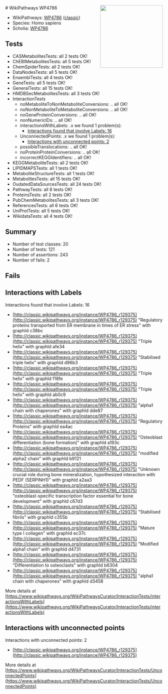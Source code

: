 <img style="float: right; width: 200px" src="https://upload.wikimedia.org/wikipedia/commons/thumb/8/83/Wplogo_with_text_500.png/640px-Wplogo_with_text_500.png" />
# WikiPathways WP4786

* WikiPathways: [WP4786](https://wikipathways.org/pathways/WP4786) ([classic](https://classic.wikipathways.org/instance/WP4786))
* Species: Homo sapiens
* Scholia: [WP4786](https://scholia.toolforge.org/wikipathways/WP4786)
## Tests
* CASMetabolitesTests: all 2 tests OK!
* ChEBIMetabolitesTests: all 5 tests OK!
* ChemSpiderTests: all 2 tests OK!
* DataNodesTests: all 5 tests OK!
* EnsemblTests: all 4 tests OK!
* GeneTests: all 5 tests OK!
* GeneralTests: all 15 tests OK!
* HMDBSecMetabolitesTests: all 3 tests OK!
* InteractionTests
    * noMetaboliteToNonMetaboliteConversions: .. all OK!
    * noNonMetaboliteToMetaboliteConversions: .. all OK!
    * noGeneProteinConversions: .. all OK!
    * nonNumericIDs: .. all OK!
    * interactionsWithLabels: .x we found 1 problem(s):
        * [Interactions found that involve Labels: 16](#fe97a8be)
    * UnconnectedPoints: .x we found 1 problem(s):
        * [Interactions with unconnected points: 2](#35a61ada)
    * possibleTranslocations: .. all OK!
    * noProteinProteinConversions: .. all OK!
    * incorrectKEGGIdentifiers: .. all OK!
* KEGGMetaboliteTests: all 2 tests OK!
* LIPIDMAPSTests: all 1 tests OK!
* MetaboliteStructureTests: all 1 tests OK!
* MetabolitesTests: all 15 tests OK!
* OudatedDataSourcesTests: all 24 tests OK!
* PathwayTests: all 8 tests OK!
* ProteinsTests: all 2 tests OK!
* PubChemMetabolitesTests: all 3 tests OK!
* ReferencesTests: all 6 tests OK!
* UniProtTests: all 5 tests OK!
* WikidataTests: all 4 tests OK!


## Summary

* Number of test classes: 20
* Number of tests: 121
* Number of assertions: 243
* Number of fails: 2

## Fails

<a name="fe97a8be" />

## Interactions with Labels

Interactions found that involve Labels: 16

* [http://classic.wikipathways.org/instance/WP4786_r129375](http://classic.wikipathways.org/instance/WP4786_r129375) "Regulatory proteins
transported from ER membrane
in times of ER stress" with graphId c38bc
* [http://classic.wikipathways.org/instance/WP4786_r129375](http://classic.wikipathways.org/instance/WP4786_r129375) "Triple helix" with graphId afe34
* [http://classic.wikipathways.org/instance/WP4786_r129375](http://classic.wikipathways.org/instance/WP4786_r129375) "Stabilised
triple helix" with graphId d96b3
* [http://classic.wikipathways.org/instance/WP4786_r129375](http://classic.wikipathways.org/instance/WP4786_r129375) "Triple helix" with graphId f18fe
* [http://classic.wikipathways.org/instance/WP4786_r129375](http://classic.wikipathways.org/instance/WP4786_r129375) "Triple helix" with graphId ab0c9
* [http://classic.wikipathways.org/instance/WP4786_r129375](http://classic.wikipathways.org/instance/WP4786_r129375) "alpha1 chain with
chaperones" with graphId dde87
* [http://classic.wikipathways.org/instance/WP4786_r129375](http://classic.wikipathways.org/instance/WP4786_r129375) "Regulatory
Proteins" with graphId ea4ac
* [http://classic.wikipathways.org/instance/WP4786_r129375](http://classic.wikipathways.org/instance/WP4786_r129375) "Osteoblast differentiation
(bone formation)" with graphId a193c
* [http://classic.wikipathways.org/instance/WP4786_r129375](http://classic.wikipathways.org/instance/WP4786_r129375) "modified alpha2 chain" with graphId b9121
* [http://classic.wikipathways.org/instance/WP4786_r129375](http://classic.wikipathways.org/instance/WP4786_r129375) "Unknown crucial role during 
bone mineralization,
hypothesized interaction
with PEDF (SERPINH1)" with graphId a2aa3
* [http://classic.wikipathways.org/instance/WP4786_r129375](http://classic.wikipathways.org/instance/WP4786_r129375) "osteoblast-specific transcription
factor essential for bone development" with graphId c67d3
* [http://classic.wikipathways.org/instance/WP4786_r129375](http://classic.wikipathways.org/instance/WP4786_r129375) "Stabilised fibrils" with graphId c355b
* [http://classic.wikipathways.org/instance/WP4786_r129375](http://classic.wikipathways.org/instance/WP4786_r129375) "Mature type I 
collagen" with graphId ec37c
* [http://classic.wikipathways.org/instance/WP4786_r129375](http://classic.wikipathways.org/instance/WP4786_r129375) "Modified alpha1 chain" with graphId d4731
* [http://classic.wikipathways.org/instance/WP4786_r129375](http://classic.wikipathways.org/instance/WP4786_r129375) "Differentiation 
to osteoclasts" with graphId b6304
* [http://classic.wikipathways.org/instance/WP4786_r129375](http://classic.wikipathways.org/instance/WP4786_r129375) "alpha1 chain with
chaperones" with graphId d3458


More details at [https://www.wikipathways.org/WikiPathwaysCurator/InteractionTests/interactionsWithLabels](https://www.wikipathways.org/WikiPathwaysCurator/InteractionTests/interactionsWithLabels)

<a name="35a61ada" />

## Interactions with unconnected points

Interactions with unconnected points: 2

* [http://classic.wikipathways.org/instance/WP4786_r129375](http://classic.wikipathways.org/instance/WP4786_r129375)


More details at [https://www.wikipathways.org/WikiPathwaysCurator/InteractionTests/UnconnectedPoints](https://www.wikipathways.org/WikiPathwaysCurator/InteractionTests/UnconnectedPoints)

